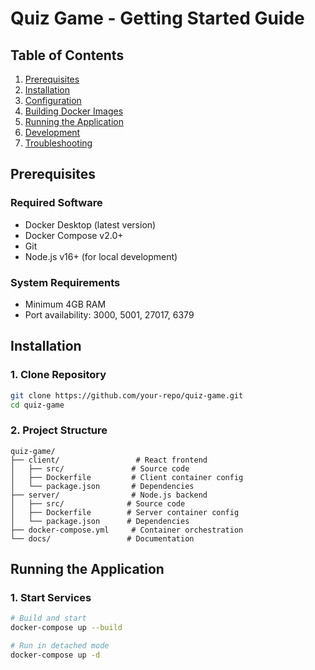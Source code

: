 # Quiz Game - Getting Started Guide

## Table of Contents
1. [Prerequisites](#prerequisites)
2. [Installation](#installation)
3. [Configuration](#configuration)
4. [Building Docker Images](#building-docker-images)
5. [Running the Application](#running-the-application)
6. [Development](#development)
7. [Troubleshooting](#troubleshooting)

## Prerequisites

### Required Software
- Docker Desktop (latest version)
- Docker Compose v2.0+
- Git
- Node.js v16+ (for local development)

### System Requirements
- Minimum 4GB RAM
- Port availability: 3000, 5001, 27017, 6379

## Installation

### 1. Clone Repository
```bash
git clone https://github.com/your-repo/quiz-game.git
cd quiz-game
```

### 2. Project Structure
```
quiz-game/
├── client/                 # React frontend
│   ├── src/               # Source code
│   ├── Dockerfile         # Client container config
│   └── package.json       # Dependencies
├── server/                # Node.js backend
│   ├── src/              # Source code
│   ├── Dockerfile        # Server container config
│   └── package.json      # Dependencies
├── docker-compose.yml     # Container orchestration
└── docs/                 # Documentation
```

## Running the Application

### 1. Start Services
```bash
# Build and start
docker-compose up --build

# Run in detached mode
docker-compose up -d
```
